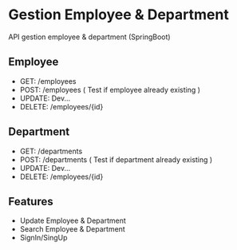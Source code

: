 # Gestion Employee & Department

API gestion employee & department (SpringBoot)

## Employee 
 - GET: /employees
 - POST: /employees ( Test if employee already existing )
 - UPDATE: Dev...
 - DELETE: /employees/{id}
## Department
 - GET: /departments
 - POST: /departments ( Test if department already existing )
 - UPDATE: Dev...
 - DELETE: /employees/{id}
## Features

- Update Employee & Department
- Search Employee & Department
- SignIn/SingUp


